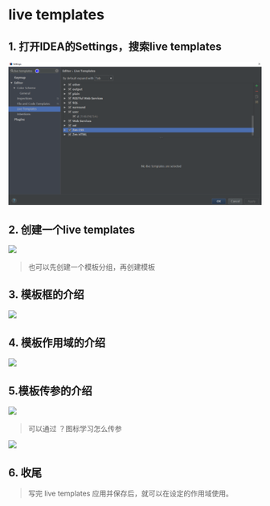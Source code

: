 # live templates

## 1. 打开IDEA的Settings，搜索live templates

![](image\searchSettings.png)

## 2. 创建一个live templates

![](D:\code\idea-nodes\image\create.png)

> 也可以先创建一个模板分组，再创建模板

## 3. 模板框的介绍

![](D:\code\idea-nodes\image\useing.png)

## 4. 模板作用域的介绍

![](D:\code\idea-nodes\image\context.png)

## 5.模板传参的介绍

![](D:\code\idea-nodes\image\param.png)

> 可以通过 ？图标学习怎么传参

![](D:\code\idea-nodes\image\help.png)

## 6.  收尾

> 写完 live  templates 应用并保存后，就可以在设定的作用域使用。
